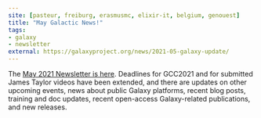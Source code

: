 ```yaml
---
site: [pasteur, freiburg, erasmusmc, elixir-it, belgium, genouest]
title: "May Galactic News!"
tags: 
- galaxy
- newsletter
external: https://galaxyproject.org/news/2021-05-galaxy-update/
---
```

The [May 2021 Newsletter is here](https://galaxyproject.org/news/2021-05-galaxy-update/).  Deadlines for GCC2021 and for submitted James Taylor videos have been extended, and there are updates on other upcoming events, news about public Galaxy platforms, recent blog posts, training and doc updates, recent open-access Galaxy-related publications, and new releases.

